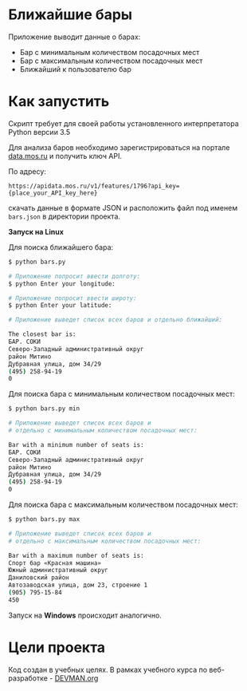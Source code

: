 # Ближайшие бары

Приложение выводит данные о барах:
- Бар с минимальным количеством посадочных мест
- Бар с максимальным количеством посадочных мест
- Ближайший к пользователю бар

# Как запустить

Скрипт требует для своей работы установленного интерпретатора Python версии 3.5

Для анализа баров необходимо зарегистрироваться на портале [data.mos.ru](https://data.mos.ru) и получить ключ API.

По адресу:

```
https://apidata.mos.ru/v1/features/1796?api_key={place_your_API_key_here}
```

скачать данные в формате JSON и расположить файл под именем `bars.json` в директории проекта.

**Запуск на Linux**

Для поиска ближайшего бара:

```bash
$ python bars.py

# Приложение попросит ввести долготу:
$ python Enter your longitude: 

# Приложение попросит ввести широту:
$ python Enter your latitude: 

# Приложение выведет список всех баров и отдельно ближайший:

The closest bar is:
БАР. СОКИ
Северо-Западный административный округ
район Митино
Дубравная улица, дом 34/29
(495) 258-94-19
0
```

Для поиска бара с минимальным количеством посадочных мест:

```bash
$ python bars.py min

# Приложение выведет список всех баров и 
# отдельно с минимальным количеством посадочных мест:

Bar with a minimum number of seats is:
БАР. СОКИ
Северо-Западный административный округ
район Митино
Дубравная улица, дом 34/29
(495) 258-94-19
0
```

Для поиска бара с максимальным количеством посадочных мест:

```bash
$ python bars.py max

# Приложение выведет список всех баров и 
# отдельно с максимальным количеством посадочных мест:

Bar with a maximum number of seats is:
Спорт бар «Красная машина»
Южный административный округ
Даниловский район
Автозаводская улица, дом 23, строение 1
(905) 795-15-84
450
```

Запуск на **Windows** происходит аналогично.

# Цели проекта

Код создан в учебных целях. В рамках учебного курса по веб-разработке - [DEVMAN.org](https://devman.org)
